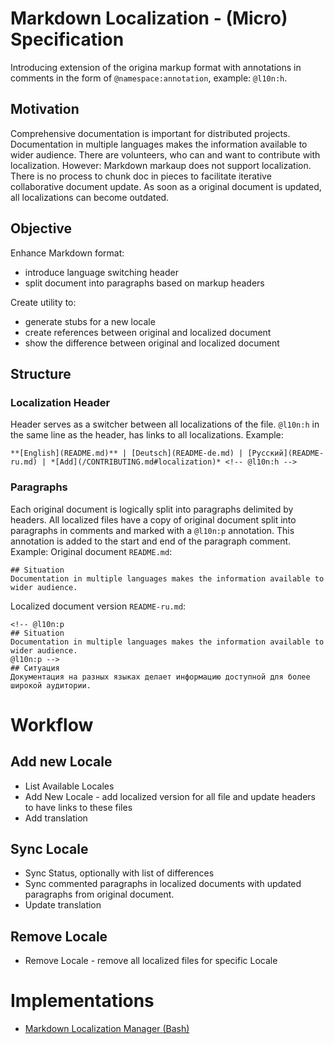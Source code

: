 # Markdown Localization - (Micro) Specification
Introducing extension of the origina markup format with annotations in comments in the form of `@namespace:annotation`, example: `@l10n:h`.

## Motivation
Comprehensive documentation is important for distributed projects.
Documentation in multiple languages makes the information available to wider audience.
There are volunteers, who can and want to contribute with localization.
However:
Markdown markaup does not support localization.
There is no process to chunk doc in pieces to facilitate iterative collaborative document update.
As soon as a original document is updated, all localizations can become outdated.

## Objective
Enhance Markdown format:
* introduce language switching header
* split document into paragraphs based on markup headers

Create utility to:
* generate stubs for a new locale
* create references between original and localized document
* show the difference between original and localized document

## Structure
### Localization Header
Header serves as a switcher between all localizations of the file.
`@l10n:h` in the same line as the header, has links to all localizations.
Example:
```
**[English](README.md)** | [Deutsch](README-de.md) | [Русский](README-ru.md) | *[Add](/CONTRIBUTING.md#localization)* <!-- @l10n:h -->
```

### Paragraphs
Each original document is logically split into paragraphs delimited by headers. All localized files have a copy of original document split into paragraphs in comments and marked with a `@l10n:p` annotation. This annotation is added to the start and end of the paragraph comment.
Example:
Original document `README.md`:
```
## Situation
Documentation in multiple languages makes the information available to wider audience.
```

Localized document version `README-ru.md`:
```
<!-- @l10n:p
## Situation
Documentation in multiple languages makes the information available to wider audience.
@l10n:p -->
## Ситуация
Документация на разных языках делает информацию доступной для более широкой аудитории.
```

# Workflow

## Add new Locale
* List Available Locales
* Add New Locale - add localized version for all file and update headers to have links to these files
* Add translation

## Sync Locale
* Sync Status, optionally with list of differences
* Sync commented paragraphs in localized documents with updated paragraphs from original document.
* Update translation

## Remove Locale
* Remove Locale - remove all localized files for specific Locale

# Implementations
* [Markdown Localization Manager (Bash)](https://github.com/markdown-l10n/mdlm-sh)